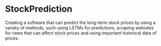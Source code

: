 # StockPrediction
Creating a software that can predict the long-term stock prices by using a variety of methods, such using LSTMs for predictions, scraping websites for news that can affect stock prices and using important historical data of prices.
